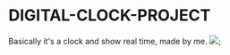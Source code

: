 # DIGITAL-CLOCK-PROJECT

Basically it's a clock and show real time, made by me.
<img src="Screenshot(688).png"></img>;
